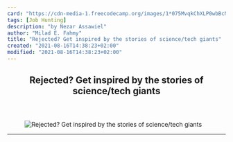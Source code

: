 ```yaml
---
card: "https://cdn-media-1.freecodecamp.org/images/1*075MvqkChXLP0wbBcN4osQ.jpeg"
tags: [Job Hunting]
description: "by Nezar Assawiel"
author: "Milad E. Fahmy"
title: "Rejected? Get inspired by the stories of science/tech giants"
created: "2021-08-16T14:38:23+02:00"
modified: "2021-08-16T14:38:23+02:00"
---
```

<div class="site-wrapper">
<main id="site-main" class="site-main outer">
<div class="inner">
<article class="post-full post tag-job-hunting tag-technology tag-science tag-life-lessons tag-inspiration ">
<header class="post-full-header">
<h1 class="post-full-title">Rejected? Get inspired by the stories of science/tech giants</h1>
</header>
<figure class="post-full-image">
<picture>
<source media="(max-width: 700px)" sizes="1px" srcset="data:image/gif;base64,R0lGODlhAQABAIAAAAAAAP///yH5BAEAAAAALAAAAAABAAEAAAIBRAA7 1w">
<source media="(min-width: 701px)" sizes="(max-width: 800px) 400px,
(max-width: 1170px) 700px,
1400px" srcset="https://cdn-media-1.freecodecamp.org/images/1*075MvqkChXLP0wbBcN4osQ.jpeg 300w,
https://cdn-media-1.freecodecamp.org/images/1*075MvqkChXLP0wbBcN4osQ.jpeg 600w,
https://cdn-media-1.freecodecamp.org/images/1*075MvqkChXLP0wbBcN4osQ.jpeg 1000w,
https://cdn-media-1.freecodecamp.org/images/1*075MvqkChXLP0wbBcN4osQ.jpeg 2000w">
<img onerror="this.style.display='none'" src="https://cdn-media-1.freecodecamp.org/images/1*075MvqkChXLP0wbBcN4osQ.jpeg" alt="Rejected? Get inspired by the stories of science/tech giants">
</picture>
</figure>
<section class="post-full-content">
<div class="post-content medium-migrated-article">
</div>
<hr>
</section>
</article>
</div>
</main>
</div>
<!-- Google Tag Manager (noscript) -->
<!-- End Google Tag Manager (noscript) -->

